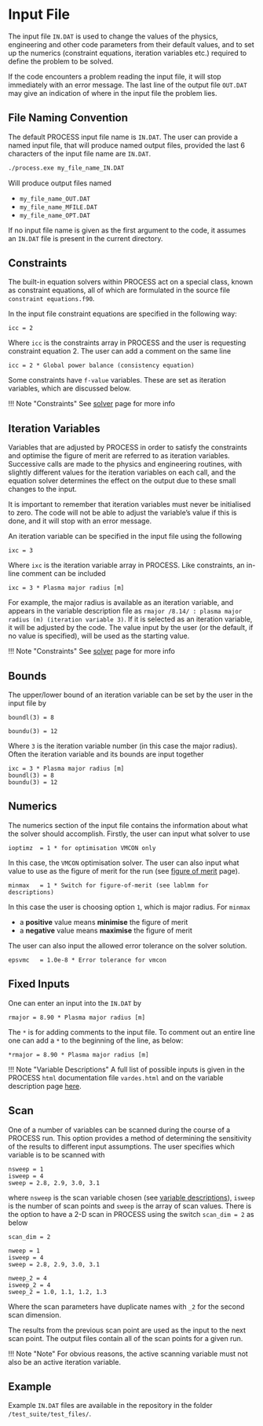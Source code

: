 # Input File

The input file `IN.DAT` is used to change the values of the physics, engineering 
and other code parameters from their default values, and to set up the numerics 
(constraint equations, iteration variables etc.) required to define the problem 
to be solved. 

If the code encounters a problem reading the input file, it will stop immediately 
with an error message. The last line of the output file `OUT.DAT` may give an 
indication of where in the input file the problem lies.

## File Naming Convention

The default PROCESS input file name is `IN.DAT`. The user can provide a named 
input file, that will produce named output files, provided the last 6 characters 
of the input file name are `IN.DAT`.

```bash
./process.exe my_file_name_IN.DAT
```

Will produce output files named

- `my_file_name_OUT.DAT`
- `my_file_name_MFILE.DAT`
- `my_file_name_OPT.DAT`

If no input file name is given as the first argument to the code, it assumes an 
`IN.DAT` file is present in the current directory.

## Constraints

The built-in equation solvers within PROCESS act on a special class, known as constraint 
equations, all of which are formulated in the source file `constraint equations.f90`. 

In the input file constraint equations are specified in the following way:

```
icc = 2 
```

Where `icc` is the constraints array in PROCESS and the user is requesting constraint 
equation 2. The user can add a comment on the same line

```
icc = 2 * Global power balance (consistency equation)
```

Some constraints have `f-value` variables. These are set as iteration variables, 
which are discussed below.

!!! Note "Constraints"
    See [solver](solver-guide.md) page for more info

## Iteration Variables

Variables that are adjusted by PROCESS in order to satisfy the constraints and 
optimise the figure of merit are referred to as iteration variables. Successive calls 
are made to the physics and engineering routines, with slightly different values for 
the iteration variables on each call, and the equation solver determines the effect on the 
output due to these small changes to the input.

It is important to remember that iteration variables must never be initialised to zero. 
The code will not be able to adjust the variable’s value if this is done, and it will 
stop with an error message.

An iteration variable can be specified in the input file using the following

```
ixc = 3
```

Where `ixc` is the iteration variable array in PROCESS. Like constraints, an in-line comment
can be included

```
ixc = 3 * Plasma major radius [m]
```

For example, the major radius is available as an iteration variable, and appears in the variable
description file as `rmajor /8.14/ : plasma major radius (m) (iteration variable 3)`. If it
is selected as an iteration variable, it will be adjusted by the code. The value input by the user (or
the default, if no value is specified), will be used as the starting value.

!!! Note "Constraints"
    See [solver](solver-guide.md) page for more info

## Bounds

The upper/lower bound of an iteration variable can be set by the user in the input file by

```
boundl(3) = 8 

boundu(3) = 12
```

Where `3` is the iteration variable number (in this case the major radius). Often the iteration
variable and its bounds are input together

```
ixc = 3 * Plasma major radius [m]
boundl(3) = 8
boundu(3) = 12
```

## Numerics

The numerics section of the input file contains the information about what the solver 
should accomplish. Firstly, the user can input what solver to use

```
ioptimz  = 1 * for optimisation VMCON only
```

In this case, the `VMCON` optimisation solver. The user can also input what value 
to use as the figure of merit for the run (see [figure of merit](code/figure-of-merit) 
page).

```
minmax   = 1 * Switch for figure-of-merit (see lablmm for descriptions)
```

In this case the user is choosing option `1`, which is major radius. For `minmax`

* a **positive** value means **minimise** the figure of merit
* a **negative** value means **maximise** the figure of merit

The user can also input the allowed error tolerance on the solver solution.

```
epsvmc   = 1.0e-8 * Error tolerance for vmcon
```

## Fixed Inputs

One can enter an input into the `IN.DAT`  by

```
rmajor = 8.90 * Plasma major radius [m]
```

The `*` is for adding comments to the input file. To comment out an entire line 
one can add a `*` to the beginning of the line, as below:

```
*rmajor = 8.90 * Plasma major radius [m]
```

!!! Note "Variable Descriptions"
    A full list of possible inputs is given in the PROCESS `html` documentation 
    file `vardes.html` and on the variable description page [here](vardes.md).

## Scan

One of a number of variables can be scanned during the course of a PROCESS
run. This option provides a method of determining the sensitivity of the
results to different input assumptions. The user specifies which variable is
to be scanned with

```
nsweep = 1 
isweep = 4
sweep = 2.8, 2.9, 3.0, 3.1
```

where `nsweep` is the scan variable chosen (see [variable descriptions](vasrdes.md)),
`isweep` is the number of scan points and `sweep` is the array of scan values. There 
is the option to have a 2-D scan in PROCESS using the switch `scan_dim = 2` as below

```
scan_dim = 2

nweep = 1
isweep = 4
sweep = 2.8, 2.9, 3.0, 3.1

nweep_2 = 4
isweep_2 = 4
sweep_2 = 1.0, 1.1, 1.2, 1.3
```

Where the scan parameters have duplicate names with `_2` for the second scan 
dimension.

The results from the previous scan point are used as the input to the next
scan point. The output files contain all of the scan points for a given run.

!!! Note "Note"
    For obvious reasons, the active scanning variable must not also be an active
    iteration variable.

## Example

Example `IN.DAT` files are available in the repository in the 
folder `/test_suite/test_files/`.
